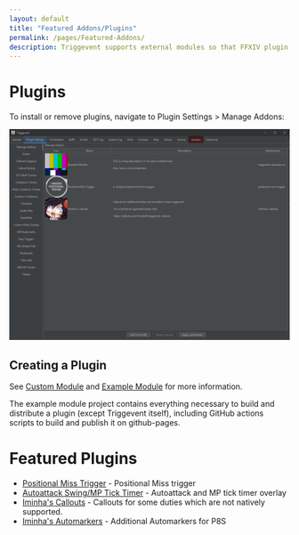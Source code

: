 ```yaml
---
layout: default
title: "Featured Addons/Plugins"
permalink: /pages/Featured-Addons/
description: Triggevent supports external modules so that FFXIV plugin developers can easily make and distribute their own functionality.
---
```


# Plugins

To install or remove plugins, navigate to Plugin Settings > Manage Addons:

![Addon Management Screen](Addon-mgmt-screen.png)

## Creating a Plugin

See [Custom Module](/pages/Custom-Module.md#out-of-tree) and [Example Module](https://github.com/xpdota/triggevent-example-module) for more information.

The example module project contains everything necessary to build and distribute a plugin (except Triggevent itself), including GitHub actions scripts
to build and publish it on github-pages.

# Featured Plugins

- [Positional Miss Trigger](https://github.com/xpdota/positional-miss-trigger) - Positional Miss trigger
- [Autoattack Swing/MP Tick Timer](https://github.com/xpdota/triggevent-aa-tick-timer) - Autoattack and MP tick timer overlay
- [Iminha's Callouts](https://github.com/IminhaK/triggevent-callouts) - Callouts for some duties which are not natively supported.
- [Iminha's Automarkers](https://github.com/IminhaK/triggevent-auto-markers) - Additional Automarkers for P8S